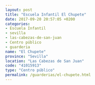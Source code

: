 ```yaml
---
layout: post
title: "Escuela Infantil El Chupete"
date: 2017-09-20 20:57:05 +0200
categories:
- Escuela Infantil
- sevilla
- las-cabezas-de-san-juan
- Centro público
- guarderia
name: "El Chupete"
province: "Sevilla"
location: "Las Cabezas de San Juan"
code: "41015913"
type: "Centro público"
permalink: /guarderias/el-chupete.html
---
```

